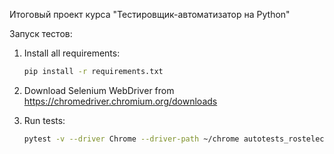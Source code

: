 
Итоговый проект курса "Тестировщик-автоматизатор на Python"

Запуск тестов:


1) Install all requirements:

    ```bash
    pip install -r requirements.txt
    ```

2) Download Selenium WebDriver from https://chromedriver.chromium.org/downloads 

3) Run tests:

    ```bash
    pytest -v --driver Chrome --driver-path ~/chrome autotests_rostelecom.py
    ```

